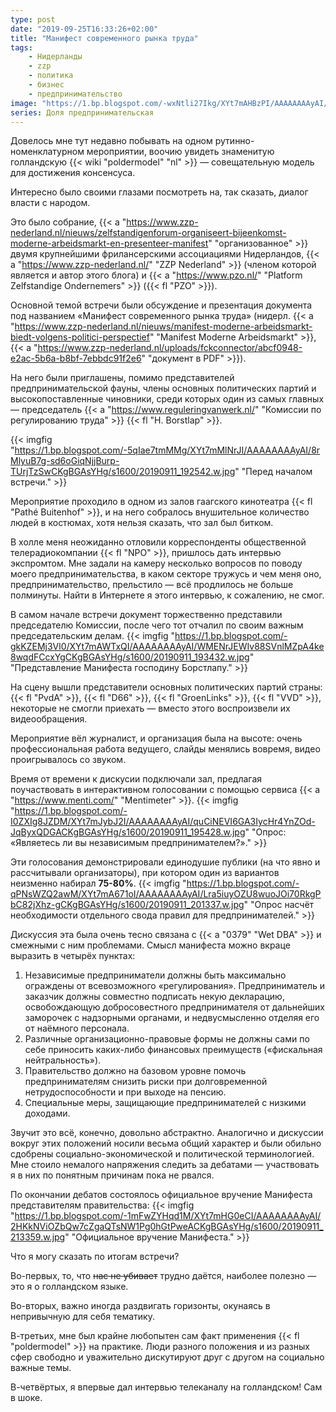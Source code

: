 ```yaml
---
type: post
date: "2019-09-25T16:33:26+02:00"
title: "Манифест современного рынка труда"
tags:
    - Нидерланды
    - zzp
    - политика
    - бизнес
    - предпринимательство
image: "https://1.bp.blogspot.com/-wxNtli27Ikg/XYt7mAHBzPI/AAAAAAAAyAI/Bf3iTUIcfSkK8q4Yp5EtDF5EBzNB1yTYACKgBGAsYHg/s1600/20190911_192546.w.jpg"
series: Доля предпринимательская
---
```


Довелось мне тут недавно побывать на одном рутинно-номенклатурном мероприятии, воочию увидеть знаменитую голландскую {{< wiki "poldermodel" "nl" >}} — совещательную модель для достижения консенсуса.

Интересно было своими глазами посмотреть на, так сказать, диалог власти с народом.

<!--more-->

Это было собрание, {{< a "https://www.zzp-nederland.nl/nieuws/zelfstandigenforum-organiseert-bijeenkomst-moderne-arbeidsmarkt-en-presenteer-manifest" "организованное" >}} двумя крупнейшими фрилансерскими ассоциациями Нидерландов, {{< a "https://www.zzp-nederland.nl/" "ZZP Nederland" >}} (членом которой является и автор этого блога) и {{< a "https://www.pzo.nl/" "Platform Zelfstandige Ondernemers" >}} ({{< fl "PZO" >}}).

Основной темой встречи были обсуждение и презентация документа под названием «Манифест современного рынка труда» (нидерл. {{< a "https://www.zzp-nederland.nl/nieuws/manifest-moderne-arbeidsmarkt-biedt-volgens-politici-perspectief" "Manifest Moderne Arbeidsmarkt" >}}, {{< a "https://www.zzp-nederland.nl/uploads/fckconnector/abcf0948-e2ac-5b6a-b8bf-7ebbdc91f2e6" "документ в PDF" >}}).

На него были приглашены, помимо представителей предпринимательской фауны, члены основных политических партий и высокопоставленные чиновники, среди которых один из самых главных — председатель {{< a "https://www.reguleringvanwerk.nl/" "Комиссии по регулированию труда" >}} {{< fl "H. Borstlap" >}}.

{{< imgfig "https://1.bp.blogspot.com/-5qIae7tmMMg/XYt7mMlNrJI/AAAAAAAAyAI/8rMlyuB7g-sd6oGiqNjjBurp-TUrjTzSwCKgBGAsYHg/s1600/20190911_192542.w.jpg" "Перед началом встречи." >}}

Мероприятие проходило в одном из залов гаагского кинотеатра {{< fl "Pathé Buitenhof" >}}, и на него собралось внушительное количество людей в костюмах, хотя нельзя сказать, что зал был битком.

В холле меня неожиданно отловили корреспонденты общественной телерадиокомпании {{< fl "NPO" >}}, пришлось дать интервью экспромтом. Мне задали на камеру несколько вопросов по поводу моего предпринимательства, в каком секторе тружусь и чем меня оно, предпринимательство, прельстило — всё продлилось не больше полминуты. Найти в Интернете я этого интервью, к сожалению, не смог.

В самом начале встречи документ торжественно представили председателю Комиссии, после чего тот отчалил по своим важным председательским делам.
{{< imgfig "https://1.bp.blogspot.com/-gkKZEMj3Vl0/XYt7mAWTxQI/AAAAAAAAyAI/WMENrJEWIv88SVnlMZpA4ke8wqdFCcxYgCKgBGAsYHg/s1600/20190911_193432.w.jpg" "Представление Манифеста господину Борстлапу." >}}

На сцену вышли представители основных политических партий страны: {{< fl "PvdA" >}}, {{< fl "D66" >}}, {{< fl "GroenLinks" >}}, {{< fl "VVD" >}}, некоторые не смогли приехать — вместо этого воспроизвели их видеообращения.

Мероприятие вёл журналист, и организация была на высоте: очень профессиональная работа ведущего, слайды менялись вовремя, видео проигрывалось со звуком.

Время от времени к дискусии подключали зал, предлагая поучаствовать в интерактивном голосовании с помощью сервиса {{< a "https://www.menti.com/" "Mentimeter" >}}.
{{< imgfig "https://1.bp.blogspot.com/-I0ZXIg8JZDM/XYt7mJybJ2I/AAAAAAAAyAI/quCiNEVI6GA3IycHr4YnZOd-JqByxQDGACKgBGAsYHg/s1600/20190911_195428.w.jpg" "Опрос: «Являетесь ли вы независимым предпринимателем?»." >}}

Эти голосования демонстрировали единодушие публики (на что явно и рассчитывали организаторы), при котором один из вариантов неизменно набирал **75-80%**.
{{< imgfig "https://1.bp.blogspot.com/-qPNsWZQ2awM/XYt7mA671oI/AAAAAAAAyAI/Lra5iuyOZU8wuoJOi70RkgPbC82jXhz-gCKgBGAsYHg/s1600/20190911_201337.w.jpg" "Опрос насчёт необходимости отдельного свода правил для предпринимателей." >}}

Дискуссия эта была очень тесно связана с {{< a "0379" "Wet DBA" >}} и смежными с ним проблемами. Смысл манифеста можно вкраце выразить в четырёх пунктах:

1. Независимые предприниматели должны быть максимально ограждены от всевозможного «регулирования». Предприниматель и заказчик должны совместно подписать некую декларацию, освобождающую добросовестного предпринимателя от дальнейших заморочек с надзорными органами, и недвусмысленно отделяя его от наёмного персонала.
2. Различные организационно-правовые формы не должны сами по себе приносить каких-либо финансовых преимуществ («фискальная нейтральность»).
3. Правительство должно на базовом уровне помочь предпринимателям снизить риски при долговременной нетрудоспособности и при выходе на пенсию.
4. Специальные меры, защищающие предпринимателей с низкими доходами.

Звучит это всё, конечно, довольно абстрактно. Аналогично и дискуссии вокруг этих положений носили весьма общий характер и были обильно сдобрены социально-экономической и политической терминологией. Мне стоило немалого напряжения следить за дебатами — участвовать я в них по понятным причинам пока не рвался.

По окончании дебатов состоялось официальное вручение Манифеста представителям правительства:
{{< imgfig "https://1.bp.blogspot.com/-1mFwZYHqd1M/XYt7mHG0eCI/AAAAAAAAyAI/2HKkNViOZbQw7cZgaQTsNW1Pg0hGtPweACKgBGAsYHg/s1600/20190911_213359.w.jpg" "Официальное вручение Манифеста." >}}

Что я могу сказать по итогам встречи?

Во-первых, то, что ~~нас не убивает~~ трудно даётся, наиболее полезно — это я о голландском языке.

Во-вторых, важно иногда раздвигать горизонты, окунаясь в непривычную для себя тематику.

В-третьих, мне был крайне любопытен сам факт применения {{< fl "poldermodel" >}} на практике. Люди разного положения и из разных сфер свободно и уважительно дискутируют друг с другом на социально важные темы.

В-четвёртых, я впервые дал интервью телеканалу на голландском! Сам в шоке.